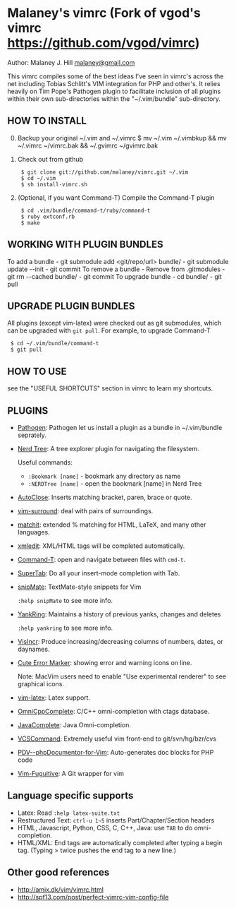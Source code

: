 Malaney's vimrc (Fork of vgod's vimrc https://github.com/vgod/vimrc)
============
Author: Malaney J. Hill <malaney@gmail.com>

This vimrc compiles some of the best ideas I've seen in vimrc's across the net including Tobias Schlitt's VIM 
integration for PHP and other's.  It relies heavily on Tim Pope's Pathogen plugin to facilitate inclusion of all 
plugins within their own sub-directories within the "~/.vim/bundle" sub-directory.

HOW TO INSTALL
--------------

0. Backup your original ~/.vim and ~/.vimrc
        $ mv ~/.vim ~/.vimbkup && mv ~/.vimrc ~/vimrc.bak && ~/.gvimrc ~/gvimrc.bak

1. Check out from github

        $ git clone git://github.com/malaney/vimrc.git ~/.vim
        $ cd ~/.vim
        $ sh install-vimrc.sh

3. (Optional, if you want Command-T) Compile the Command-T plugin

        $ cd .vim/bundle/command-t/ruby/command-t
        $ ruby extconf.rb
        $ make
  
WORKING WITH PLUGIN BUNDLES
---------------------------
To add a bundle 
    - git submodule add <git/repo/url> bundle/<bundlename>
    - git submodule update --init
    - git commit
To remove a bundle
    - Remove from .gitmodules
    - git rm --cached bundle/<bundlename>
    - git commit
To upgrade bundle
    - cd bundle/<bundlename>
    - git pull

UPGRADE PLUGIN BUNDLES
----------------------

All plugins (except vim-latex) were checked out as git submodules, 
which can be upgraded with `git pull`. For example, to upgrade Command-T 

     $ cd ~/.vim/bundle/command-t
     $ git pull

HOW TO USE
----------

see the "USEFUL SHORTCUTS" section in vimrc to learn my shortcuts.

PLUGINS
-------

* [Pathogen](http://www.vim.org/scripts/script.php?script_id=2332): Pathogen let us install a plugin as a bundle in ~/.vim/bundle seprately.

* [Nerd Tree](http://www.vim.org/scripts/script.php?script_id=1658): A tree explorer plugin for navigating the filesystem.

  Useful commands:
  * `:Bookmark [name]` - bookmark any directory as name
  * `:NERDTree [name]` - open the bookmark [name] in Nerd Tree

* [AutoClose](http://www.vim.org/scripts/script.php?script_id=1849):  Inserts matching bracket, paren, brace or quote.

* [vim-surround](https://github.com/tpope/vim-surround/blob/master/doc/surround.txt): deal with pairs of surroundings.

* [matchit](http://www.vim.org/scripts/script.php?script_id=39): extended % matching for HTML, LaTeX, and many other languages. 

* [xmledit](http://www.vim.org/scripts/script.php?script_id=301): XML/HTML tags will be completed automatically.

* [Command-T](https://github.com/wincent/Command-T): open and navigate between files with `cmd-t`.
  
* [SuperTab](http://www.vim.org/scripts/script.php?script_id=1643): Do all your insert-mode completion with Tab.

* [snipMate](http://www.vim.org/scripts/script.php?script_id=2540): TextMate-style snippets for Vim

  `:help snipMate` to see more info.

* [YankRing](http://www.vim.org/scripts/script.php?script_id=1234): Maintains a history of previous yanks, changes and deletes 
  
  `:help yankring` to see more info.

* [VisIncr](http://www.vim.org/scripts/script.php?script_id=670): Produce increasing/decreasing columns of numbers, dates, or daynames.
  
* [Cute Error Marker](http://www.vim.org/scripts/script.php?script_id=2653): showing error and warning icons on line.
  
   Note: MacVim users need to enable "Use experimental renderer" to see
   graphical icons.

* [vim-latex](http://vim-latex.sourceforge.net/): Latex support.

* [OmniCppComplete](http://www.vim.org/scripts/script.php?script_id=1520): C/C++ omni-completion with ctags database.

* [JavaComplete](http://www.vim.org/scripts/script.php?script_id=1785): Java Omni-completion.

* [VCSCommand](http://www.vim.org/scripts/script.php?script_id=90): Extremely useful vim front-end to git/svn/hg/bzr/cvs

* [PDV--phpDocumentor-for-Vim](http://www.vim.org/scripts/script.php?script_id=1355): Auto-generates doc blocks for PHP code

* [Vim-Fuguitive](ihttp://www.vim.org/scripts/script.php?script_id=2975):  A Git wrapper for vim


Language specific supports
--------------------------

* Latex: Read `:help latex-suite.txt`
* Restructured Text: `ctrl-u 1~5` inserts Part/Chapter/Section headers
* HTML, Javascript, Python, CSS, C, C++, Java: use `TAB` to do omni-completion.
* HTML/XML: End tags are automatically completed after typing a begin tag. (Typing > twice pushes the end tag to a new line.)

Other good references
---------------------

* http://amix.dk/vim/vimrc.html
* http://spf13.com/post/perfect-vimrc-vim-config-file

